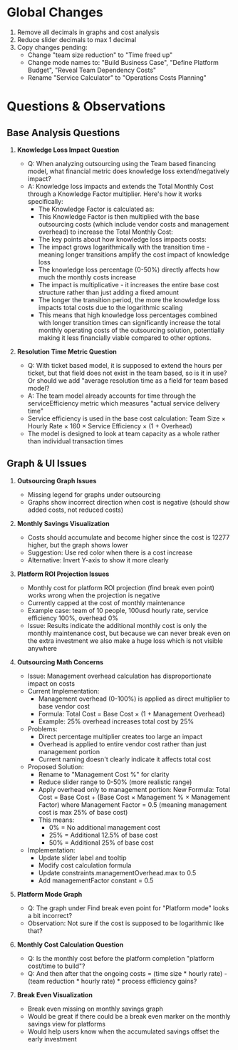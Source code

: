 # Global Changes
1. Remove all decimals in graphs and cost analysis
2. Reduce slider decimals to max 1 decimal
3. Copy changes pending:
   - Change "team size reduction" to "Time freed up"
   - Change mode names to: "Build Business Case", "Define Platform Budget", "Reveal Team Dependency Costs"
   - Rename "Service Calculator" to "Operations Costs Planning"

# Questions & Observations

## Base Analysis Questions
1. **Knowledge Loss Impact Question**
   - Q: When analyzing outsourcing using the Team based financing model, what financial metric does knowledge loss extend/negatively impact?
   - A: Knowledge loss impacts and extends the Total Monthly Cost through a Knowledge Factor multiplier. Here's how it works specifically:
     - The Knowledge Factor is calculated as:
     - This Knowledge Factor is then multiplied with the base outsourcing costs (which include vendor costs and management overhead) to increase the Total Monthly Cost:
     - The key points about how knowledge loss impacts costs:
     - The impact grows logarithmically with the transition time - meaning longer transitions amplify the cost impact of knowledge loss
     - The knowledge loss percentage (0-50%) directly affects how much the monthly costs increase
     - The impact is multiplicative - it increases the entire base cost structure rather than just adding a fixed amount
     - The longer the transition period, the more the knowledge loss impacts total costs due to the logarithmic scaling
     - This means that high knowledge loss percentages combined with longer transition times can significantly increase the total monthly operating costs of the outsourcing solution, potentially making it less financially viable compared to other options.

2. **Resolution Time Metric Question**
   - Q: With ticket based model, it is supposed to extend the hours per ticket, but that field does not exist in the team based, so is it in use? Or should we add "average resolution time as a field for team based model?
   - A: The team model already accounts for time through the serviceEfficiency metric which measures "actual service delivery time"
   - Service efficiency is used in the base cost calculation: Team Size × Hourly Rate × 160 × Service Efficiency × (1 + Overhead)
   - The model is designed to look at team capacity as a whole rather than individual transaction times

## Graph & UI Issues
1. **Outsourcing Graph Issues**
   - Missing legend for graphs under outsourcing
   - Graphs show incorrect direction when cost is negative (should show added costs, not reduced costs)

2. **Monthly Savings Visualization**
   - Costs should accumulate and become higher since the cost is 12277 higher, but the graph shows lower
   - Suggestion: Use red color when there is a cost increase
   - Alternative: Invert Y-axis to show it more clearly

3. **Platform ROI Projection Issues**
   - Monthly cost for platform ROI projection (find break even point) works wrong when the projection is negative
   - Currently capped at the cost of monthly maintenance
   - Example case: team of 10 people, 100usd hourly rate, service efficiency 100%, overhead 0%
   - Issue: Results indicate the additional monthly cost is only the monthly maintenance cost, but because we can never break even on the extra investment we also make a huge loss which is not visible anywhere

4. **Outsourcing Math Concerns**
   - Issue: Management overhead calculation has disproportionate impact on costs
   - Current Implementation:
     - Management overhead (0-100%) is applied as direct multiplier to base vendor cost
     - Formula: Total Cost = Base Cost × (1 + Management Overhead)
     - Example: 25% overhead increases total cost by 25%
   - Problems:
     - Direct percentage multiplier creates too large an impact
     - Overhead is applied to entire vendor cost rather than just management portion
     - Current naming doesn't clearly indicate it affects total cost
   - Proposed Solution:
     - Rename to "Management Cost %" for clarity
     - Reduce slider range to 0-50% (more realistic range)
     - Apply overhead only to management portion:
       New Formula: Total Cost = Base Cost + (Base Cost × Management % × Management Factor)
       where Management Factor = 0.5 (meaning management cost is max 25% of base cost)
     - This means:
       - 0% = No additional management cost
       - 25% = Additional 12.5% of base cost
       - 50% = Additional 25% of base cost
   - Implementation:
     - Update slider label and tooltip
     - Modify cost calculation formula
     - Update constraints.managementOverhead.max to 0.5
     - Add managementFactor constant = 0.5

5. **Platform Mode Graph**
   - Q: The graph under Find break even point for "Platform mode" looks a bit incorrect?
   - Observation: Not sure if the cost is supposed to be logarithmic like that?

6. **Monthly Cost Calculation Question**
   - Q: Is the monthly cost before the platform completion "platform cost/time to build"?
   - Q: And then after that the ongoing costs = (time size * hourly rate) - (team reduction * hourly rate) * process efficiency gains?

7. **Break Even Visualization**
   - Break even missing on monthly savings graph
   - Would be great if there could be a break even marker on the monthly savings view for platforms
   - Would help users know when the accumulated savings offset the early investment
